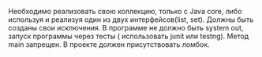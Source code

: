 Необходимо реализовать свою коллекцию, только с Java core, либо используя и реализуя один из двух интерфейсов(list, set). Должны быть созданы свои исключения. В программе не должно быть system out, запуск программы через тесты ( использовать junit или testng). Метод main запрещен. В проекте должен присутствовать ломбок.
